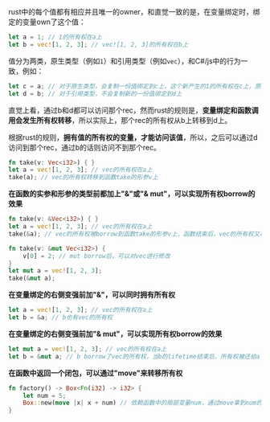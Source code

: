 rust中的每个值都有相应并且唯一的owner，和直觉一致的是，在变量绑定时，绑定的变量own了这个值：

```rust
let a = 1; // 1的所有权在a上
let b = vec![1, 2, 3]; // vec![1, 2, 3]的所有权在b上
```

值分为两类，原生类型（例如`1`）和引用类型（例如`vec`），和C#/js中的行为一致，例如：

```rust
let c = a; // 对于原生类型，会复制一份值绑定到c上，这个新产生的1的所有权在c上，原来的1的所有权还在a上
let d = b; // 对于引用类型，不会复制新的一份值绑定到d上
```

直觉上看，通过b和d都可以访问那个rec，然而rust的规则是，**变量绑定和函数调用会发生所有权转移**，所以实际上，那个rec的所有权从b上转移到d上。

根据rust的规则，**拥有值的所有权的变量，才能访问该值**，所以，之后可以通过d访问到那个rec，通过b的话则访问不到那个rec。

```rust
fn take(v: Vec<i32>) { }
let a = vec![1, 2, 3]; // vec的所有权在a上
take(a); // vec的所有权转移到函数take的形参v上
```

**在函数的实参和形参的类型前都加上"&"或"& mut"，可以实现所有权borrow的效果**

```rust
fn take(v: &Vec<i32>) { }
let a = vec![1, 2, 3]; // vec的所有权在a上
take(&a); // vec的所有权被borrow到函数take的形参v上，函数结束后，vec的所有权又被归还给a
```

```rust
fn take(v: &mut Vec<i32>) {
    v[0] = 2; // mut borrow后，可以对vec进行修改
}
let mut a = vec![1, 2, 3];
take(&mut a);
```

**在变量绑定的右侧变强前加"&"，可以同时拥有所有权**

```rust
let a = vec![1, 2, 3]; // vec的所有权在a上
let b = &a; // b也有vec的所有权
```

**在变量绑定的右侧变强前加"& mut"，可以实现所有权borrow的效果**

```rust
let mut a = vec![1, 2, 3]; // vec的所有权在a上
let b = &mut a; // b borrow了vec的所有权，当b的lifetime结束后，所有权被还给a
```

**在函数中返回一个闭包，可以通过"move"来转移所有权**

```rust
fn factory() -> Box<Fn(i32) -> i32> {
    let num = 5;
    Box::new(move |x| x + num) // 依赖函数中的局部变量num，通过move拿到num的所有权，这样在函数外就可以使用num了
}
```
